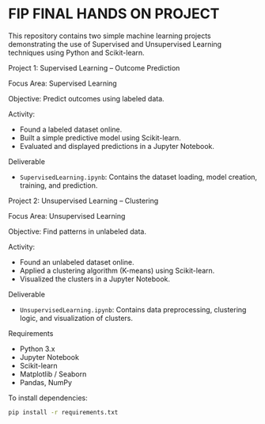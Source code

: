 # FIP FINAL HANDS ON PROJECT

This repository contains two simple machine learning projects demonstrating the use of Supervised and Unsupervised Learning techniques using Python and Scikit-learn.


Project 1: Supervised Learning – Outcome Prediction

Focus Area:
Supervised Learning

Objective:
Predict outcomes using labeled data.

Activity:
- Found a labeled dataset online.
- Built a simple predictive model using Scikit-learn.
- Evaluated and displayed predictions in a Jupyter Notebook.

Deliverable
- `SupervisedLearning.ipynb`: Contains the dataset loading, model creation, training, and prediction.




Project 2: Unsupervised Learning – Clustering

Focus Area:
Unsupervised Learning

Objective:
Find patterns in unlabeled data.

Activity:
- Found an unlabeled dataset online.
- Applied a clustering algorithm (K-means) using Scikit-learn.
- Visualized the clusters in a Jupyter Notebook.

Deliverable
- `UnsupervisedLearning.ipynb`: Contains data preprocessing, clustering logic, and visualization of clusters.


Requirements

- Python 3.x
- Jupyter Notebook
- Scikit-learn
- Matplotlib / Seaborn
- Pandas, NumPy

To install dependencies:

```bash
pip install -r requirements.txt

